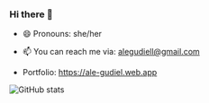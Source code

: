 ### Hi there 👋



 - 😄 Pronouns: she/her 
 - 📫 You can reach me via: alegudiell@gmail.com

- Portfolio: https://ale-gudiel.web.app

![GitHub stats](https://github-readme-stats.vercel.app/api?username=alegudiel&count_private=true&show_icons=true&theme=radical)
